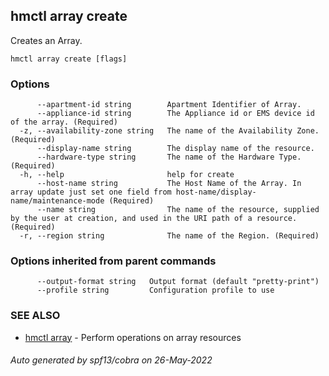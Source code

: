 ## hmctl array create

Creates an Array.

```
hmctl array create [flags]
```

### Options

```
      --apartment-id string        Apartment Identifier of Array.
      --appliance-id string        The Appliance id or EMS device id of the array. (Required)
  -z, --availability-zone string   The name of the Availability Zone. (Required)
      --display-name string        The display name of the resource.
      --hardware-type string       The name of the Hardware Type. (Required)
  -h, --help                       help for create
      --host-name string           The Host Name of the Array. In array update just set one field from host-name/display-name/maintenance-mode (Required)
      --name string                The name of the resource, supplied by the user at creation, and used in the URI path of a resource. (Required)
  -r, --region string              The name of the Region. (Required)
```

### Options inherited from parent commands

```
      --output-format string   Output format (default "pretty-print")
      --profile string         Configuration profile to use
```

### SEE ALSO

* [hmctl array](hmctl_array.md)	 - Perform operations on array resources

###### Auto generated by spf13/cobra on 26-May-2022
